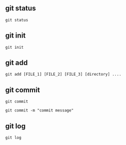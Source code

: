 ## git status

```shell
git status
```

## git init

```shell
git init
```

## git add

```shell
git add [FILE_1] [FILE_2] [FILE_3] [directory] ....
```

## git commit

```shell
git commit
```

```shell
git commit -m "commit message"
```

## git log

```shell
git log
```
